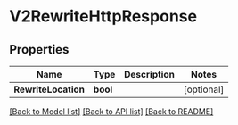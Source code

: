 # V2RewriteHttpResponse

## Properties
Name | Type | Description | Notes
------------ | ------------- | ------------- | -------------
**RewriteLocation** | **bool** |  | [optional] 

[[Back to Model list]](../README.md#documentation-for-models) [[Back to API list]](../README.md#documentation-for-api-endpoints) [[Back to README]](../README.md)


